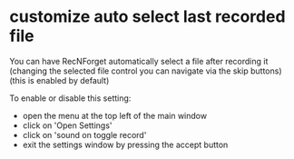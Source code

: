 # customize auto select last recorded file
You can have RecNForget automatically select a file after recording it (changing the selected file control you can navigate via the skip buttons)
(this is enabled by default)

To enable or disable this setting:
- open the menu at the top left of the main window
- click on 'Open Settings'
- click on 'sound on toggle record'
- exit the settings window by pressing the accept button

